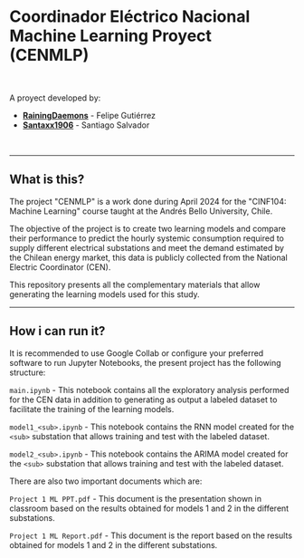 # Coordinador Eléctrico Nacional Machine Learning Proyect (CENMLP)

<br/>

A proyect developed by:
- <a href="https://github.com/RainingDaemons" target="_blank"/>**RainingDaemons**</a> - Felipe Gutiérrez
- <a href="#" target="_blank"/>**Santaxx1906**</a> - Santiago Salvador

<br/>

---

## What is this?

The project "CENMLP" is a work done during April 2024 for the "CINF104: Machine Learning" course taught at the Andrés Bello University, Chile. 

The objective of the project is to create two learning models and compare their performance to predict the hourly systemic consumption required to supply different electrical substations and meet the demand estimated by the Chilean energy market, this data is publicly collected from the National Electric Coordinator (CEN).

This repository presents all the complementary materials that allow generating the learning models used for this study.

---

## How i can run it?

It is recommended to use Google Collab or configure your preferred software to run Jupyter Notebooks, the present project has the following structure:

`main.ipynb` - This notebook contains all the exploratory analysis performed for the CEN data in addition to generating as output a labeled dataset to facilitate the training of the learning models.

`model1_<sub>.ipynb` - This notebook contains the RNN model created for the `<sub>` substation that allows training and test with the labeled dataset.

`model2_<sub>.ipynb` - This notebook contains the ARIMA model created for the `<sub>` substation that allows training and test with the labeled dataset.

There are also two important documents which are:

`Project 1 ML PPT.pdf` - This document is the presentation shown in classroom based on the results obtained for models 1 and 2 in the different substations.

`Project 1 ML Report.pdf` - This document is the report based on the results obtained for models 1 and 2 in the different substations.
